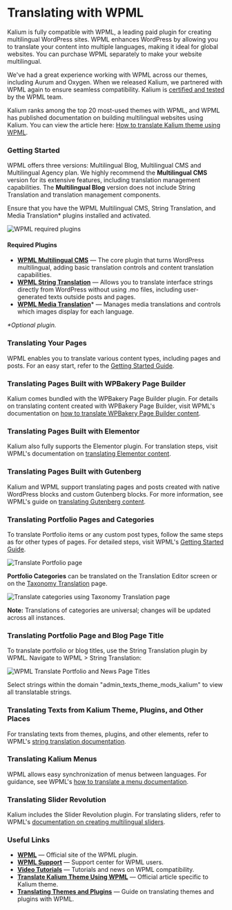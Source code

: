 # Translating with WPML

Kalium is fully compatible with WPML, a leading paid plugin for creating multilingual WordPress sites. WPML enhances WordPress by allowing you to translate your content into multiple languages, making it ideal for global websites. You can purchase WPML separately to make your website multilingual.

We've had a great experience working with WPML across our themes, including Aurum and Oxygen. When we released Kalium, we partnered with WPML again to ensure seamless compatibility. Kalium is [certified and tested](https://wpml.org/theme/kalium/?aid=150643\&affiliate_key=VWCj6GPGWxBE) by the WPML team.

Kalium ranks among the top 20 most-used themes with WPML, and WPML has published documentation on building multilingual websites using Kalium. You can view the article here: [How to translate Kalium theme using WPML](https://wpml.org/documentation/theme-compatibility/translating-kalium-theme-using-wpml/?aid=150643\&affiliate_key=VWCj6GPGWxBE).

### Getting Started

WPML offers three versions: Multilingual Blog, Multilingual CMS and Multilingual Agency plan. We highly recommend the **Multilingual CMS** version for its extensive features, including translation management capabilities. The **Multilingual Blog** version does not include String Translation and translation management components.

Ensure that you have the WPML Multilingual CMS, String Translation, and Media Translation\* plugins installed and activated.

![WPML required plugins](https://documentation.laborator.co/wp-content/uploads/2017/01/WPML-Plugins-2-scaled.jpg)

#### Required Plugins

* [**WPML Multilingual CMS**](https://wpml.org/download/wpml-multilingual-cms/?aid=150643\&affiliate_key=VWCj6GPGWxBE) — The core plugin that turns WordPress multilingual, adding basic translation controls and content translation capabilities.
* [**WPML String Translation**](https://wpml.org/download/wpml-string-translation/?aid=150643\&affiliate_key=VWCj6GPGWxBE) — Allows you to translate interface strings directly from WordPress without using .mo files, including user-generated texts outside posts and pages.
* [**WPML Media Translation**](https://wpml.org/download/wpml-media/?aid=150643\&affiliate_key=VWCj6GPGWxBE)\* — Manages media translations and controls which images display for each language.

_\*Optional plugin._

### Translating Your Pages

WPML enables you to translate various content types, including pages and posts. For an easy start, refer to the [Getting Started Guide](https://wpml.org/documentation/getting-started-guide/?aid=150643\&affiliate_key=VWCj6GPGWxBE).

### Translating Pages Built with WPBakery Page Builder

Kalium comes bundled with the WPBakery Page Builder plugin. For details on translating content created with WPBakery Page Builder, visit WPML's documentation on [how to translate WPBakery Page Builder content](https://wpml.org/documentation/plugins-compatibility/how-to-build-multilingual-sites-with-wpbakery-page-builder-and-wpml/?aid=150643\&affiliate_key=VWCj6GPGWxBE).

### Translating Pages Built with Elementor

Kalium also fully supports the Elementor plugin. For translation steps, visit WPML's documentation on [translating Elementor content](https://wpml.org/documentation/plugins-compatibility/elementor/?aid=150643\&affiliate_key=VWCj6GPGWxBE).

### Translating Pages Built with Gutenberg

Kalium and WPML support translating pages and posts created with native WordPress blocks and custom Gutenberg blocks. For more information, see WPML's guide on [translating Gutenberg content](https://wpml.org/documentation/plugins-compatibility/translating-content-created-gutenberg-blocks-plugins/?aid=150643\&affiliate_key=VWCj6GPGWxBE).

### Translating Portfolio Pages and Categories

To translate Portfolio items or any custom post types, follow the same steps as for other types of pages. For detailed steps, visit WPML's [Getting Started Guide](https://wpml.org/documentation/getting-started-guide/?aid=150643\&affiliate_key=VWCj6GPGWxBE).

![Translate Portfolio page](https://documentation.laborator.co/wp-content/uploads/2017/01/Click-on-the-plus-icon-to-translate-the-Portfolio-page-1.png)

**Portfolio Categories** can be translated on the Translation Editor screen or on the [Taxonomy Translation](https://wpml.org/documentation/getting-started-guide/?aid=150643\&affiliate_key=VWCj6GPGWxBE) page.

![Translate categories using Taxonomy Translation page](https://documentation.laborator.co/wp-content/uploads/2017/01/Translate-the-categories-using-the-Taxonomy-Translation-page-3.png)

**Note:** Translations of categories are universal; changes will be updated across all instances.

### Translating Portfolio Page and Blog Page Title

To translate portfolio or blog titles, use the String Translation plugin by WPML. Navigate to WPML > String Translation:

![WPML Translate Portfolio and News Page Titles](https://documentation.laborator.co/wp-content/uploads/2017/01/WPML-Translate-Portfolio-and-News-page-titles-1024x522.png)

Select strings within the domain "admin\_texts\_theme\_mods\_kalium" to view all translatable strings.

### Translating Texts from Kalium Theme, Plugins, and Other Places

For translating texts from themes, plugins, and other elements, refer to WPML's [string translation documentation](https://wpml.org/documentation/getting-started-guide/string-translation/?aid=150643\&affiliate_key=VWCj6GPGWxBE).

### Translating Kalium Menus

WPML allows easy synchronization of menus between languages. For guidance, see WPML's [how to translate a menu documentation](https://wpml.org/documentation/getting-started-guide/translating-menus/?aid=150643\&affiliate_key=VWCj6GPGWxBE).

### Translating Slider Revolution

Kalium includes the Slider Revolution plugin. For translating sliders, refer to WPML's [documentation on creating multilingual sliders](https://wpml.org/documentation/plugins-compatibility/creating-multilingual-sliders-with-revolution-slider-and-wpml/?aid=150643\&affiliate_key=VWCj6GPGWxBE).

### Useful Links

* [**WPML**](https://wpml.org/?aid=150643\&affiliate_key=VWCj6GPGWxBE) — Official site of the WPML plugin.
* [**WPML Support**](https://wpml.org/forums/forum/english-support/?aid=150643\&affiliate_key=VWCj6GPGWxBE) — Support center for WPML users.
* [**Video Tutorials**](https://www.youtube.com/channel/UC0-st_ubApkPzzgxuBh2T0A/videos) — Tutorials and news on WPML compatibility.
* [**Translate Kalium Theme Using WPML**](https://wpml.org/documentation/theme-compatibility/translating-kalium-theme-using-wpml/?aid=150643\&affiliate_key=VWCj6GPGWxBE) — Official article specific to Kalium theme.
* [**Translating Themes and Plugins**](https://wpml.org/documentation/getting-started-guide/theme-localization/?aid=150643\&affiliate_key=VWCj6GPGWxBE) — Guide on translating themes and plugins with WPML.
